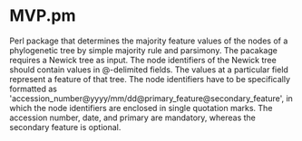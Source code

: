 # MVP.pm
Perl package that determines the majority feature values of the nodes of a phylogenetic tree by simple majority rule and parsimony.
The pacakage requires a Newick tree as input. The node identifiers of the Newick tree should contain values in @-delimited fields. The values at a particular field represent a feature of that tree. The node identifiers have to be specifically formatted as 'accession_number@yyyy/mm/dd@primary_feature@secondary_feature', in which the node identifiers are enclosed in single quotation marks. The accession number, date, and primary are mandatory, whereas the secondary feature is optional.

